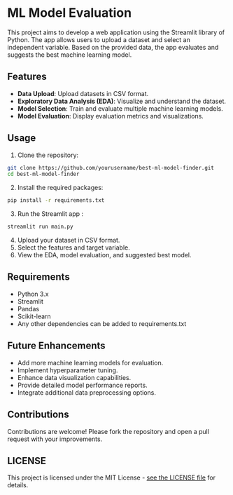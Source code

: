 # ML Model Evaluation

This project aims to develop a web application using the Streamlit library of Python. The app allows users to upload a dataset and select an independent variable. Based on the provided data, the app evaluates and suggests the best machine learning model.

## Features

- **Data Upload**: Upload datasets in CSV format.
- **Exploratory Data Analysis (EDA)**: Visualize and understand the dataset.
- **Model Selection**: Train and evaluate multiple machine learning models.
- **Model Evaluation**: Display evaluation metrics and visualizations.

## Usage

1. Clone the repository:

```sh
git clone https://github.com/yourusername/best-ml-model-finder.git
cd best-ml-model-finder
```

2. Install the required packages:

```sh
pip install -r requirements.txt
```

3. Run the Streamlit app :

```sh
streamlit run main.py
```

4. Upload your dataset in CSV format.
5. Select the features and target variable.
6. View the EDA, model evaluation, and suggested best model.

## Requirements

* Python 3.x
* Streamlit
* Pandas
* Scikit-learn
* Any other dependencies can be added to requirements.txt

## Future Enhancements

* Add more machine learning models for evaluation.
* Implement hyperparameter tuning.
* Enhance data visualization capabilities.
* Provide detailed model performance reports.
* Integrate additional data preprocessing options.

## Contributions

Contributions are welcome! Please fork the repository and open a pull request with your improvements.

## LICENSE

This project is licensed under the MIT License - [see the LICENSE file](github.com/ayushjainsparsh/model%20evaluation) for details.